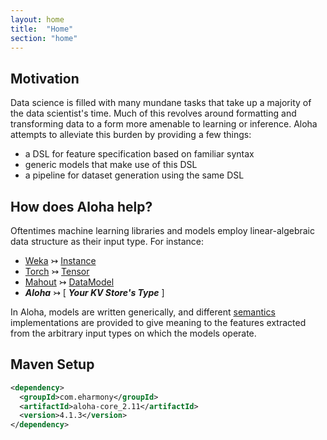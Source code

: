 ```yaml
---
layout: home
title:  "Home"
section: "home"
---
```



Motivation
----------

Data science is filled with many mundane tasks that take up a majority of the data scientist's time.  Much of this
revolves around formatting and transforming data to a form more amenable to learning or inference.  Aloha attempts
to alleviate this burden by providing a few things:

- a DSL for feature specification based on familiar syntax
- generic models that make use of this DSL
- a pipeline for dataset generation using the same DSL


How does Aloha help?
--------------------

Oftentimes machine learning libraries and models employ linear-algebraic data structure as their input type.  For instance:

- [Weka](http://www.cs.waikato.ac.nz/ml/weka/) &#8611; [Instance](http://weka.sourceforge.net/doc.dev/weka/core/Instance.html)
- [Torch](http://www.torch.ch/) &#8611; [Tensor](https://github.com/torch/torch7/blob/master/doc/tensor.md)
- [Mahout](http://mahout.apache.org/) &#8611; [DataModel](https://builds.apache.org/job/Mahout-Quality/javadoc/org/apache/mahout/cf/taste/model/DataModel.html)
- ***Aloha*** &#8611; \[ ***Your KV Store's Type*** \]

In Aloha, models are written generically, and different
[semantics](http://en.wikipedia.org/wiki/Formal_semantics_of_programming_languages) implementations are provided to
give meaning to the features extracted from the arbitrary input types on which the models operate.


Maven Setup
-----------



```xml
<dependency>
  <groupId>com.eharmony</groupId>
  <artifactId>aloha-core_2.11</artifactId>
  <version>4.1.3</version>
</dependency>
```

